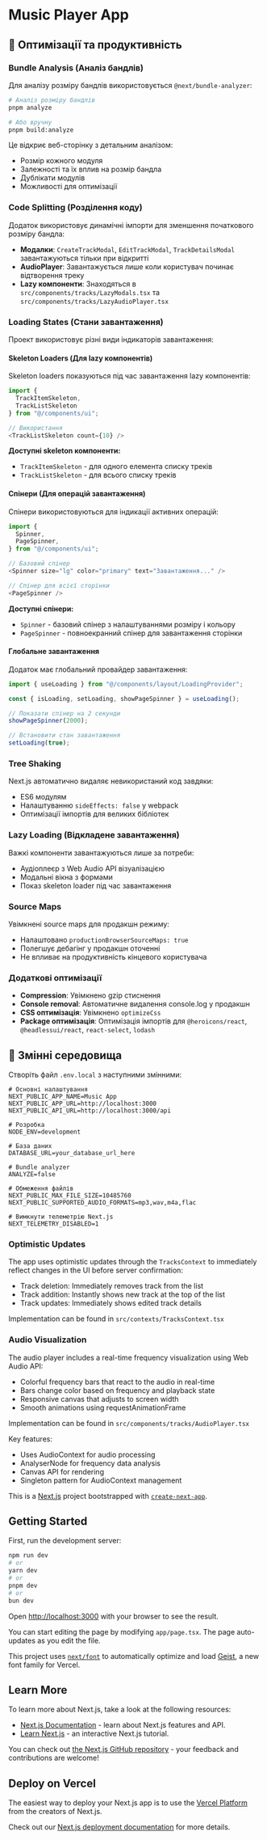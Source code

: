 # Music Player App

## 🚀 Оптимізації та продуктивність

### Bundle Analysis (Аналіз бандлів)

Для аналізу розміру бандлів використовується `@next/bundle-analyzer`:

```bash
# Аналіз розміру бандлів
pnpm analyze

# Або вручну
pnpm build:analyze
```

Це відкриє веб-сторінку з детальним аналізом:
- Розмір кожного модуля
- Залежності та їх вплив на розмір бандла
- Дублікати модулів
- Можливості для оптимізації

### Code Splitting (Розділення коду)

Додаток використовує динамічні імпорти для зменшення початкового розміру бандла:

- **Модалки**: `CreateTrackModal`, `EditTrackModal`, `TrackDetailsModal` завантажуються тільки при відкритті
- **AudioPlayer**: Завантажується лише коли користувач починає відтворення треку
- **Lazy компоненти**: Знаходяться в `src/components/tracks/LazyModals.tsx` та `src/components/tracks/LazyAudioPlayer.tsx`

### Loading States (Стани завантаження)

Проект використовує різні види індикаторів завантаження:

#### Skeleton Loaders (Для lazy компонентів)

Skeleton loaders показуються під час завантаження lazy компонентів:

```typescript
import { 
  TrackItemSkeleton,
  TrackListSkeleton 
} from "@/components/ui";

// Використання
<TrackListSkeleton count={10} />
```

**Доступні skeleton компоненти:**
- `TrackItemSkeleton` - для одного елемента списку треків
- `TrackListSkeleton` - для всього списку треків

#### Спінери (Для операцій завантаження)

Спінери використовуються для індикації активних операцій:

```typescript
import { 
  Spinner, 
  PageSpinner, 
} from "@/components/ui";

// Базовий спінер
<Spinner size="lg" color="primary" text="Завантаження..." />

// Спінер для всієї сторінки
<PageSpinner />
```

**Доступні спінери:**
- `Spinner` - базовий спінер з налаштуваннями розміру і кольору
- `PageSpinner` - повноекранний спінер для завантаження сторінки

#### Глобальне завантаження

Додаток має глобальний провайдер завантаження:

```typescript
import { useLoading } from "@/components/layout/LoadingProvider";

const { isLoading, setLoading, showPageSpinner } = useLoading();

// Показати спінер на 2 секунди
showPageSpinner(2000);

// Встановити стан завантаження
setLoading(true);
```

### Tree Shaking

Next.js автоматично видаляє невикористаний код завдяки:
- ES6 модулям
- Налаштуванню `sideEffects: false` у webpack
- Оптимізації імпортів для великих бібліотек

### Lazy Loading (Відкладене завантаження)

Важкі компоненти завантажуються лише за потреби:
- Аудіоплеєр з Web Audio API візуалізацією
- Модальні вікна з формами
- Показ skeleton loader під час завантаження

### Source Maps

Увімкнені source maps для продакшн режиму:
- Налаштовано `productionBrowserSourceMaps: true`
- Полегшує дебагінг у продакшн оточенні
- Не впливає на продуктивність кінцевого користувача

### Додаткові оптимізації

- **Compression**: Увімкнено gzip стиснення
- **Console removal**: Автоматичне видалення console.log у продакшн
- **CSS оптимізація**: Увімкнено `optimizeCss`
- **Package оптимізація**: Оптимізація імпортів для `@heroicons/react`, `@headlessui/react`, `react-select`, `lodash`

## 🔧 Змінні середовища

Створіть файл `.env.local` з наступними змінними:

```env
# Основні налаштування
NEXT_PUBLIC_APP_NAME=Music App
NEXT_PUBLIC_APP_URL=http://localhost:3000
NEXT_PUBLIC_API_URL=http://localhost:3000/api

# Розробка
NODE_ENV=development

# База даних
DATABASE_URL=your_database_url_here

# Bundle analyzer
ANALYZE=false

# Обмеження файлів
NEXT_PUBLIC_MAX_FILE_SIZE=10485760
NEXT_PUBLIC_SUPPORTED_AUDIO_FORMATS=mp3,wav,m4a,flac

# Вимкнути телеметрію Next.js
NEXT_TELEMETRY_DISABLED=1
```

### Optimistic Updates

The app uses optimistic updates through the `TracksContext` to immediately reflect changes in the UI before server confirmation:

- Track deletion: Immediately removes track from the list
- Track addition: Instantly shows new track at the top of the list
- Track updates: Immediately shows edited track details

Implementation can be found in `src/contexts/TracksContext.tsx`

### Audio Visualization

The audio player includes a real-time frequency visualization using Web Audio API:

- Colorful frequency bars that react to the audio in real-time
- Bars change color based on frequency and playback state
- Responsive canvas that adjusts to screen width
- Smooth animations using requestAnimationFrame

Implementation can be found in `src/components/tracks/AudioPlayer.tsx`

Key features:

- Uses AudioContext for audio processing
- AnalyserNode for frequency data analysis
- Canvas API for rendering
- Singleton pattern for AudioContext management

This is a [Next.js](https://nextjs.org) project bootstrapped with [`create-next-app`](https://nextjs.org/docs/app/api-reference/cli/create-next-app).

## Getting Started

First, run the development server:

```bash
npm run dev
# or
yarn dev
# or
pnpm dev
# or
bun dev
```

Open [http://localhost:3000](http://localhost:3000) with your browser to see the result.

You can start editing the page by modifying `app/page.tsx`. The page auto-updates as you edit the file.

This project uses [`next/font`](https://nextjs.org/docs/app/building-your-application/optimizing/fonts) to automatically optimize and load [Geist](https://vercel.com/font), a new font family for Vercel.

## Learn More

To learn more about Next.js, take a look at the following resources:

- [Next.js Documentation](https://nextjs.org/docs) - learn about Next.js features and API.
- [Learn Next.js](https://nextjs.org/learn) - an interactive Next.js tutorial.

You can check out [the Next.js GitHub repository](https://github.com/vercel/next.js) - your feedback and contributions are welcome!

## Deploy on Vercel

The easiest way to deploy your Next.js app is to use the [Vercel Platform](https://vercel.com/new?utm_medium=default-template&filter=next.js&utm_source=create-next-app&utm_campaign=create-next-app-readme) from the creators of Next.js.

Check out our [Next.js deployment documentation](https://nextjs.org/docs/app/building-your-application/deploying) for more details.

